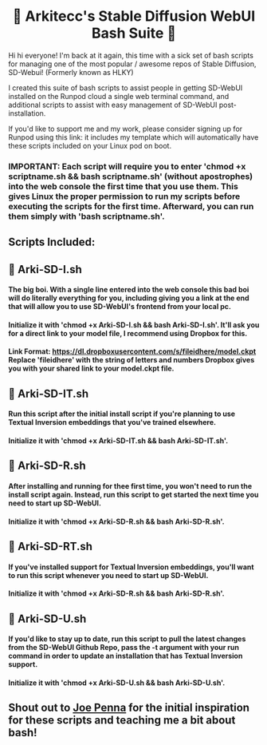 # <h1 align="center">📔 Arkitecc's Stable Diffusion WebUI Bash Suite 📔</h1>

Hi hi everyone! I'm back at it again, this time with a sick set of bash scripts for managing one of the most popular / awesome repos of Stable Diffusion, SD-Webui! (Formerly known as HLKY)

I created this suite of bash scripts to assist people in getting SD-WebUI installed on the Runpod cloud a single web terminal command, and additional scripts to assist with easy management of SD-WebUI post-installation.

If you'd like to support me and my work, please consider signing up for Runpod using this link:  it includes my template which will automatically have these scripts included on your Linux pod on boot. 

### IMPORTANT: Each script will require you to enter 'chmod +x scriptname.sh && bash scriptname.sh' (without apostrophes) into the web console the first time that you use them. This gives Linux the proper permission to run my scripts before executing the scripts for the first time. Afterward, you can run them simply with 'bash scriptname.sh'.

## Scripts Included: 

## 📔 Arki-SD-I.sh

#### The big boi. With a single line entered into the web console this bad boi will do literally everything for you, including giving you a link at the end that will allow you to use SD-WebUI's frontend from your local pc. 

#### Initialize it with 'chmod +x Arki-SD-I.sh && bash Arki-SD-I.sh'. It'll ask you for a direct link to your model file, I recommend using Dropbox for this. 

#### Link Format: https://dl.dropboxusercontent.com/s/fileidhere/model.ckpt Replace 'fileidhere' with the string of letters and numbers Dropbox gives you with your shared link to your model.ckpt file.  

## 📔 Arki-SD-IT.sh

#### Run this script after the initial install script if you're planning to use Textual Inversion embeddings that you've trained elsewhere. 
#### Initialize it with 'chmod +x Arki-SD-IT.sh && bash Arki-SD-IT.sh'.

## 📔 Arki-SD-R.sh 

#### After installing and running for thee first time, you won't need to run the install script again. Instead, run this script to get started the next time you need to start up SD-WebUI.

#### Initialize it with 'chmod +x Arki-SD-R.sh && bash Arki-SD-R.sh'.

## 📔 Arki-SD-RT.sh 

#### If you've installed support for Textual Inversion embeddings, you'll want to run this script whenever you need to start up SD-WebUI. 

#### Initialize it with 'chmod +x Arki-SD-R.sh && bash Arki-SD-R.sh'.

## 📔 Arki-SD-U.sh

#### If you'd like to stay up to date, run this script to pull the latest changes from the SD-WebUI Github Repo, pass the -t argument with your run command in order to update an installation that has Textual Inversion support.

#### Initialize it with 'chmod +x Arki-SD-U.sh && bash Arki-SD-U.sh'. 

## Shout out to [Joe Penna](https://twitter.com/MysteryGuitarM) for the initial inspiration for these scripts and teaching me a bit about bash! 